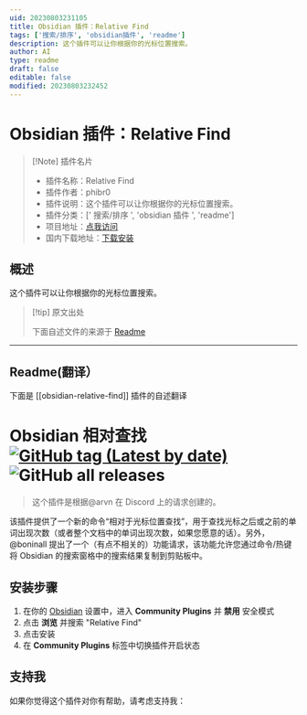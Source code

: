 ```yaml
---
uid: 20230803231105
title: Obsidian 插件：Relative Find
tags: ['搜索/排序', 'obsidian插件', 'readme']
description: 这个插件可以让你根据你的光标位置搜索。
author: AI
type: readme
draft: false
editable: false
modified: 20230803232452
---
```


# Obsidian 插件：Relative Find

> [!Note] 插件名片
> - 插件名称：Relative Find
> - 插件作者：phibr0
> - 插件说明：这个插件可以让你根据你的光标位置搜索。
> - 插件分类：[' 搜索/排序 ', 'obsidian 插件 ', 'readme']
> - 项目地址：[点我访问](https://github.com/phibr0/obsidian-relative-find)
> - 国内下载地址：[下载安装](https://pkmer.cn/products/plugin/pluginMarket/?obsidian-relative-find)

## 概述

这个插件可以让你根据你的光标位置搜索。

> [!tip] 原文出处
>
>下面自述文件的来源于 [Readme](https://ghproxy.net/https://raw.githubusercontent.com/phibr0/obsidian-relative-find/master/README.md)
>

---

## Readme(翻译）

下面是 [[obsidian-relative-find]] 插件的自述翻译

# Obsidian 相对查找 [![GitHub tag (Latest by date)](https://img.shields.io/github/v/tag/phibr0/obsidian-relative-find)](https://github.com/phibr0/obsidian-relative-find/releases) ![GitHub all releases](https://img.shields.io/github/downloads/phibr0/obsidian-relative-find/total)

> 这个插件是根据@arvn 在 Discord 上的请求创建的。

该插件提供了一个新的命令“相对于光标位置查找”，用于查找光标之后或之前的单词出现次数（或者整个文档中的单词出现次数，如果您愿意的话）。另外，@boninall 提出了一个（有点不相关的）功能请求，该功能允许您通过命令/热键将 Obsidian 的搜索窗格中的搜索结果复制到剪贴板中。

## 安装步骤

1. 在你的 [Obsidian](https://www.obsidian.md) 设置中，进入 **Community Plugins** 并 **禁用** 安全模式
2. 点击 **浏览** 并搜索 "Relative Find"
3. 点击安装
4. 在 **Community Plugins** 标签中切换插件开启状态

## 支持我

如果你觉得这个插件对你有帮助，请考虑支持我：
